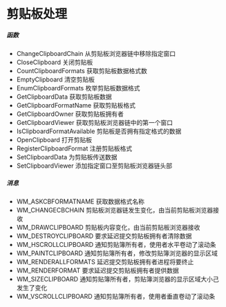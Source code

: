# 剪贴板处理
##### 函数
- ChangeClipboardChain 从剪贴板浏览器链中移除指定窗口
- CloseClipboard 关闭剪贴板
- CountClipboardFormats 获取剪贴板数据格式数
- EmptyClipboard 清空剪贴板
- EnumClipboardFormats 枚举剪贴板数据格式
- GetClipboardData 获取剪贴板数据
- GetClipboardFormatName 获取剪贴板格式
- GetClipboardOwner 获取剪贴板拥有者
- GetClipboardViewer 获取剪贴板浏览器链中的第一个窗口
- IsClipboardFormatAvailable 剪贴板是否拥有指定格式的数据
- OpenClipboard 打开剪贴板
- RegisterClipboardFormat 注册剪贴板格式
- SetClipboardData 为剪贴板传送数据
- SetClipboardViewer 添加指定窗口至剪贴板浏览器链头部

##### 消息
- WM_ASKCBFORMATNAME 获取数据格式名称
- WM_CHANGECBCHAIN 剪贴板浏览器链发生变化，由当前剪贴板浏览器接收
- WM_DRAWCLIPBOARD 剪贴板内容变化，由当前剪贴板浏览器接收
- WM_DESTROYCLIPBOARD 要求延迟提交剪贴板拥有者清除数据
- WM_HSCROLLCLIPBOARD 通知剪贴簿所有者，使用者水平卷动了滚动条
- WM_PAINTCLIPBOARD 通知剪贴簿所有者，修改剪贴簿浏览器的显示区域
- WM_RENDERALLFORMATS 延迟提交剪贴板拥有者进程将要终止
- WM_RENDERFORMAT 要求延迟提交剪贴板拥有者提供数据
- WM_SIZECLIPBOARD 通知剪贴簿所有者，剪贴簿浏览器的显示区域大小己发生了变化
- WM_VSCROLLCLIPBOARD 通知剪贴簿所有者，使用者垂直卷动了滚动条